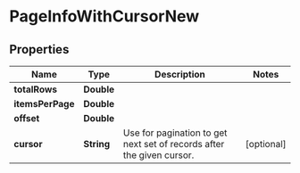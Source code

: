 

# PageInfoWithCursorNew


## Properties

| Name | Type | Description | Notes |
|------------ | ------------- | ------------- | -------------|
|**totalRows** | **Double** |  |  |
|**itemsPerPage** | **Double** |  |  |
|**offset** | **Double** |  |  |
|**cursor** | **String** | Use for pagination to get next set of records after the given cursor. |  [optional] |



